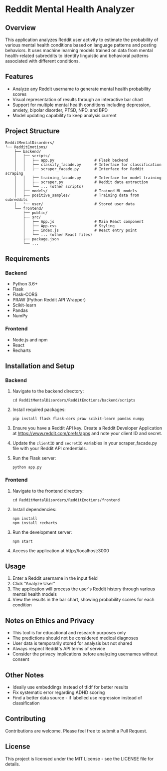 # Reddit Mental Health Analyzer

## Overview
This application analyzes Reddit user activity to estimate the probability of various mental health conditions based on language patterns and posting behaviors. It uses machine learning models trained on data from mental health-related subreddits to identify linguistic and behavioral patterns associated with different conditions.

## Features
- Analyze any Reddit username to generate mental health probability scores
- Visual representation of results through an interactive bar chart
- Support for multiple mental health conditions including depression, anxiety, bipolar disorder, PTSD, NPD, and BPD
- Model updating capability to keep analysis current

## Project Structure
```
RedditMentalDisorders/
└── RedditEmotions/
    ├── backend/
    │   ├── scripts/
    │   │   ├── app.py                  # Flask backend
    │   │   ├── classify_facade.py      # Interface for classification
    │   │   ├── scraper_facade.py       # Interface for Reddit scraping
    │   │   ├── training_facade.py      # Interface for model training
    │   │   ├── scraper.py              # Reddit data extraction
    │   │   └── ... (other scripts)
    │   ├── models/                     # Trained ML models 
    │   ├── positive_samples/           # Training data from subreddits
    │   └── user/                       # Stored user data
    └── frontend/
        ├── public/
        ├── src/
        │   ├── App.js                  # Main React component
        │   ├── App.css                 # Styling
        │   ├── index.js                # React entry point
        │   └── ... (other React files)
        ├── package.json
        └── ...
```

## Requirements
### Backend
- Python 3.6+
- Flask
- Flask-CORS
- PRAW (Python Reddit API Wrapper)
- Scikit-learn
- Pandas
- NumPy

### Frontend
- Node.js and npm
- React
- Recharts

## Installation and Setup

### Backend
1. Navigate to the backend directory:
   ```
   cd RedditMentalDisorders/RedditEmotions/backend/scripts
   ```

2. Install required packages:
   ```
   pip install flask flask-cors praw scikit-learn pandas numpy
   ```

3. Ensure you have a Reddit API key. Create a Reddit Developer Application at https://www.reddit.com/prefs/apps and note your client ID and secret.

4. Update the `clientID` and `secretID` variables in your scraper_facade.py file with your Reddit API credentials.

5. Run the Flask server:
   ```
   python app.py
   ```

### Frontend
1. Navigate to the frontend directory:
   ```
   cd RedditMentalDisorders/RedditEmotions/frontend
   ```

2. Install dependencies:
   ```
   npm install
   npm install recharts
   ```

3. Run the development server:
   ```
   npm start
   ```

4. Access the application at http://localhost:3000

## Usage
1. Enter a Reddit username in the input field
2. Click "Analyze User"
3. The application will process the user's Reddit history through various mental health models
4. View the results in the bar chart, showing probability scores for each condition

## Notes on Ethics and Privacy
- This tool is for educational and research purposes only
- The predictions should not be considered medical diagnoses
- User data is temporarily stored for analysis but not shared
- Always respect Reddit's API terms of service
- Consider the privacy implications before analyzing usernames without consent

## Other Notes
- Ideally use embeddings instead of tfidf for better results
- Fix systematic error regarding ADHD scoring
- Find a better data source - if labelled use regression instead of classification

## Contributing
Contributions are welcome. Please feel free to submit a Pull Request.

## License
This project is licensed under the MIT License - see the LICENSE file for details.
